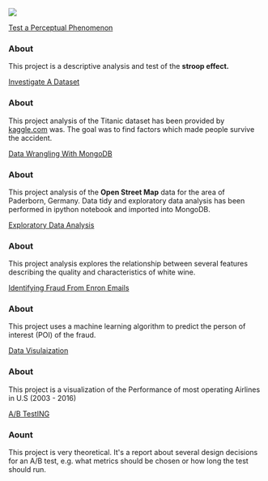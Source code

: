 ![](https://media.giphy.com/media/1jajRMyzk2jySFrJoY/giphy.gif)

[Test a Perceptual Phenomenon]()
### About
This project is a descriptive analysis and test of the **stroop effect.**

[Investigate A Dataset]()
### About
This project analysis of the Titanic dataset has been provided by [kaggle.com](http://www.kaggle.com) was. The goal was to find factors which made people survive the accident.

[Data Wrangling With MongoDB]()
### About
This project analysis of the **Open Street Map** data for the area of Paderborn, Germany. Data tidy and exploratory data analysis has been performed in ipython notebook and imported into MongoDB.

[Exploratory Data Analysis]()
### About
This project analysis explores the relationship between several features describing the quality and characteristics of white wine.

[Identifying Fraud From Enron Emails]()
### About
This project uses a machine learning algorithm to predict the person of interest (POI) of the fraud.

[Data Visulaization]()
### About
This project is a visualization of the Performance of most operating Airlines in U.S (2003 - 2016)

[A/B TestING]()
### Aount
This project is very theoretical. It's a report about several design decisions for an A/B test, e.g. what metrics should be chosen or how long the test should run.


